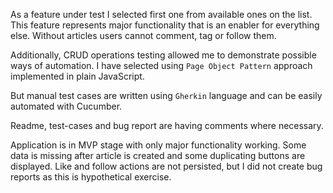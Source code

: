 As a feature under test I selected first one from available ones on the list.
This feature represents major functionality that is an enabler for everything else. 
Without articles users cannot comment, tag or follow them.

Additionally, CRUD operations testing allowed me to demonstrate possible ways of automation.
I have selected using `Page Object Pattern` approach implemented in plain JavaScript. 

But manual test cases are written using `Gherkin` language and can be easily automated with Cucumber.

Readme, test-cases and bug report are having comments where necessary.

Application is in MVP stage with only major functionality working. Some data is missing after article is created and some duplicating buttons are displayed.
Like and follow actions are not persisted, but I did not create bug reports as this is hypothetical exercise.